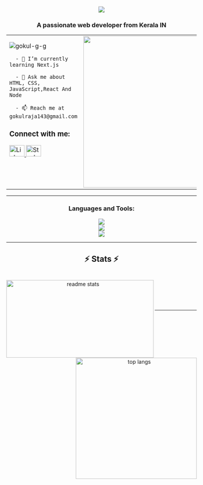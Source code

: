 
<!-- Animated Header with Typing Effect -->
<h1 align="center">
    <img src="https://readme-typing-svg.herokuapp.com/?font=Righteous&size=35&center=true&vCenter=true&width=500&height=70&duration=4000&lines=Hi+There!+👋;+I'm+Gokul+GG;" />
</h1>
<h3 align="center">A passionate web developer from Kerala IN</h3>
<table>
  <tr>
    <!-- Left Section -->
    <td width="50%" valign="top">
      <p>
        <img src="https://komarev.com/ghpvc/?username=gokul-g-g&label=Profile%20views&color=0e75b6&style=flat" alt="gokul-g-g" />
      </p>

      - 🌱 I’m currently learning Next.js  
      
      - 💬 Ask me about HTML, CSS, JavaScript,React And Node  
      
      - 📫 Reach me at gokulraja143@gmail.com 

<h3>Connect with me:</h3>
      <p>
        <a href="https://linkedin.com/in/gokul-g-g-4733b8313" target="_blank">
          <img src="https://skillicons.dev/icons?i=linkedin" alt="LinkedIn" height="30" width="40" />
        </a>
        <a href="https://stackoverflow.com/users/YOUR_USER_ID" target="_blank">
          <img src="https://skillicons.dev/icons?i=stackoverflow" alt="Stack Overflow" height="30" width="40" />
        </a>
      </p>
    </td>


 <td width="50%" align="right">
      <img src="https://github.com/Anmol-Baranwal/Cool-GIFs-For-GitHub/assets/74038190/72903324-cf57-4e90-80a6-ed3c9734e0ed" width="400">
    </td>
  </tr>
</table>


   <!-- Divider -->
<hr/>
<h3 align="center">Languages and Tools:</h3>
<div align="center">
    <!-- First Row of Icons (Frontend & Design Tools) -->
    <img src="https://skillicons.dev/icons?i=react,javascript,html,css,bootstrap,tailwind,vite" /><br>
    <!-- Second Row of Icons (Backend & Database Tools) -->
    <img src="https://skillicons.dev/icons?i=nodejs,express,nextjs,npm,mongodb,mysql,c,cpp,java,netlify" /><br>
    <!-- Others-->
    <img src="https://skillicons.dev/icons?i=codepen,vscode,eclipse,git,github,gitlab,postman,figma,kali,arduino,notion," /><br>
</div>
<hr/>
<!-- GitHub Stats Section -->
<h2 align="center">⚡ Stats ⚡</h2>
<br>
<div align=center>
<!-- General GitHub Stats Card -->
<img width=390 height=205 align="left" src="https://github-readme-stats.vercel.app/api?username=gokul-g-g&count_private=true&show_icons=true&theme=react&rank_icon=github&border_radius=10" alt="readme stats" />
<br/>
<!-- Top Languages Used Card -->
<img width=320  align="right" src="https://github-readme-stats.vercel.app/api/top-langs/?username=gokul-g-g&langs_count=8&layout=compact&theme=react&border_radius=10&size_weight=0.5&count_weight=0.5&exclude_repo=github-readme-stats" alt="top langs" />
</div>

<br/><br/>

<hr/>

<br/>
<!-- Contribution Graph -->


